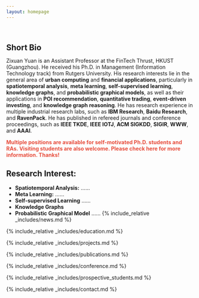 ```yaml
---
layout: homepage
---
```


<h1 id="about-me"></h1>

<h2 style="margin: 60px 0px 10px;">Short Bio</h2>

Zixuan Yuan is an Assistant Professor at the FinTech Thrust, HKUST (Guangzhou). He received his Ph.D. in Management (Information Technology track) from Rutgers University. His research interests lie in the general area of **urban computing** and **financial applications**, particularly in **spatiotemporal analysis**, **meta learning**, **self-supervised learning**, **knowledge graphs**, and **probabilistic graphical models**, as well as their applications in **POI recommendation**, **quantitative trading**, **event-driven investing**, and **knowledge graph reasoning**. He has research experience in multiple industrial research labs, such as **IBM Research**, **Baidu Research**, and **RavenPack**. He has published in refereed journals and conference proceedings, such as **IEEE TKDE**, **IEEE IOTJ**, **ACM SIGKDD**, **SIGIR**, **WWW**, and **AAAI**.

**<span style="color:#e74d3c">Multiple positions are available for self-motivated Ph.D. students and RAs. Visiting students are also welcome. Please check here for more information. Thanks!</span>**

## Research Interest:

- **Spatiotemporal Analysis:** ……
- **Meta Learning:** ……
- **Self-supervised Learning** ……
- **Knowledge Graphs**
- **Probabilistic Graphical Model** ……
  {% include_relative _includes/news.md %}

{% include_relative _includes/education.md %}

{% include_relative _includes/projects.md %}

{% include_relative _includes/publications.md %}

{% include_relative _includes/conference.md %}

{% include_relative _includes/prospective_students.md %}

{% include_relative _includes/contact.md %}
